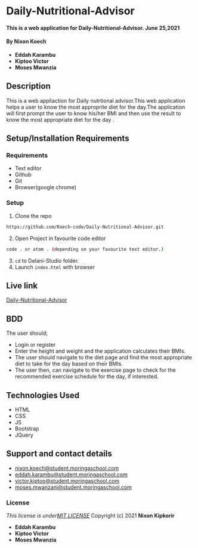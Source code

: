# Daily-Nutritional-Advisor
####  This is a web application for Daily-Nutritional-Advisor.  June 25,2021
#### By **Nixon Koech**
 +  **Eddah Karambu**
 + **Kiptoo Victor**
 + **Moses Mwanzia**
## Description
This is a web appliaction for Daily nutrtional advisor.This web application  helps a user to know the most approprite diet for the day.The application will first prompt the user to know his/her BMI and then use the result to know the most appropriate diet for the day .
## Setup/Installation Requirements
### Requirements
* Text editor
* Github
* Git
* Browser(google chrome)
  
### Setup
1. Clone the repo

```sh 
https://github.com/Koech-code/Daily-Nutritional-Advisor.git
  ```
2. Open Project in favourite code editor

  ```sh
  code . or atom . (depending on your favourite text editor.)
  ```
3. `cd` to Delani-Studio folder.
4. Launch `index.html` with browser
## Live link
   [Daily-Nutritional-Advisor](https://github.com/Koech-code/Daily-Nutritional-Advisor)
## BDD
  The user should;
  + Login or register
  + Enter the height and weight and the application calculates their BMIs.
  + The user should navigate to the diet page and find the most appropriate diet to take for the day based on their BMIs.
  + The user then, can navigate to the exercise page to check for the recommended exercise schedule for the day, if interested.
## Technologies Used
  *  HTML
  *  CSS
  *  JS
  *  Bootstrap
  *  JQuery

## Support and contact details
 + nixon.koech@student.moringaschool.com
 + eddah.karambu@student.moringaschool.com
 + victor.kiptoo@student.moringaschool.com
 + moses.mwanzani@student.moringaschool.com
### License
*This license is under[MIT LICENSE](LICENSE)*
Copyright (c) 2021 **Nixon Kipkorir** 
  + **Eddah Karambu**
  + **Kiptoo Victor**
  + **Moses Mwanzia**